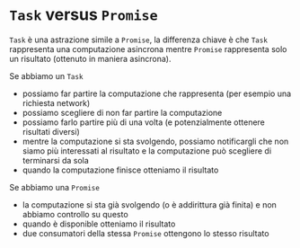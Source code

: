 # `Task` versus `Promise`

`Task` è una astrazione simile a `Promise`, la differenza chiave è che `Task` rappresenta una computazione asincrona
mentre `Promise` rappresenta solo un risultato (ottenuto in maniera asincrona).

Se abbiamo un `Task`

- possiamo far partire la computazione che rappresenta (per esempio una richiesta network)
- possiamo scegliere di non far partire la computazione
- possiamo farlo partire più di una volta (e potenzialmente ottenere risultati diversi)
- mentre la computazione si sta svolgendo, possiamo notificargli che non siamo più interessati al risultato e la computazione può scegliere di terminarsi da sola
- quando la computazione finisce otteniamo il risultato

Se abbiamo una `Promise`

- la computazione si sta già svolgendo (o è addirittura già finita) e non abbiamo controllo su questo
- quando è disponible otteniamo il risultato
- due consumatori della stessa `Promise` ottengono lo stesso risultato
